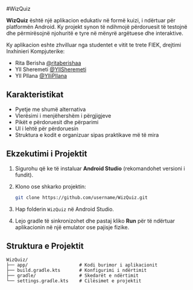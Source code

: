 #WizQuiz

**WizQuiz** është një aplikacion edukativ në formë kuizi, i ndërtuar për platformën Android. Ky projekt synon të ndihmojë përdoruesit të testojnë dhe përmirësojnë njohuritë e tyre në mënyrë argëtuese dhe interaktive.

Ky aplikacion eshte zhvilluar nga studentet e vitit te trete FIEK, drejtimi Inxhinieri Kompjuterike:

- Rita Berisha [@ritaberishaa](https://github.com/ritaberishaa)
- Yll Sheremeti [@YllSheremeti](https://github.com/YllSheremeti)
- Yll Pllana [@YlliPllana](https://github.com/YlliPllana)

## Karakteristikat

- Pyetje me shumë alternativa
- Vlerësimi i menjëhershëm i përgjigjeve
- Pikët e përdoruesit dhe përparimi
- UI i lehtë për përdoruesin
- Struktura e kodit e organizuar sipas praktikave më të mira

## Ekzekutimi i Projektit

1. Sigurohu që ke të instaluar **Android Studio** (rekomandohet versioni i fundit).
2. Klono ose shkarko projektin:

   ```bash
   git clone https://github.com/username/WizQuiz.git
   ```

3. Hap folderin `WizQuiz` në Android Studio.
4. Lejo gradle të sinkronizohet dhe pastaj kliko **Run** për të ndërtuar aplikacionin në një emulator ose pajisje fizike.


## Struktura e Projektit

```
WizQuiz/
├── app/                   # Kodi burimor i aplikacionit
├── build.gradle.kts       # Konfigurimi i ndërtimit
├── gradle/                # Skedarët e ndërtimit
└── settings.gradle.kts    # Cilësimet e projektit
```


